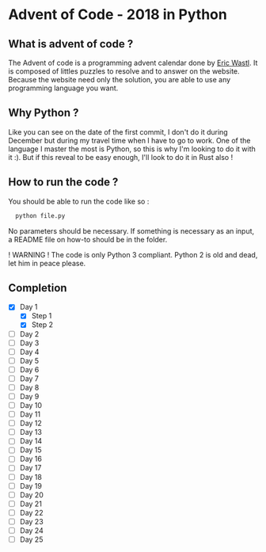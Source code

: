 # Advent of Code - 2018 in Python

## What is advent of code ?

The Advent of code is a programming advent calendar done by [Eric Wastl](http://was.tl/).
It is composed of littles puzzles to resolve and to answer on the website.
Because the website need only the solution, you are able to use any programming
language you want.

## Why Python ?

Like you can see on the date of the first commit, I don't do it during December but
during my travel time when I have to go to work. One of the language I master the most
is Python, so this is why I'm looking to do it with it :). But if this reveal to be
easy enough, I'll look to do it in Rust also !

## How to run the code ?

You should be able to run the code like so :

```bash
  python file.py
```

No parameters should be necessary. If something is necessary as an input, a README
file on how-to should be in the folder.

! WARNING ! The code is only Python 3 compliant. Python 2 is old and dead, let him
in peace please.

## Completion

- [x] Day 1
  - [x] Step 1
  - [x] Step 2
- [ ] Day 2
- [ ] Day 3
- [ ] Day 4
- [ ] Day 5
- [ ] Day 6
- [ ] Day 7
- [ ] Day 8
- [ ] Day 9
- [ ] Day 10
- [ ] Day 11
- [ ] Day 12
- [ ] Day 13
- [ ] Day 14
- [ ] Day 15
- [ ] Day 16
- [ ] Day 17
- [ ] Day 18
- [ ] Day 19
- [ ] Day 20
- [ ] Day 21
- [ ] Day 22
- [ ] Day 23
- [ ] Day 24
- [ ] Day 25
